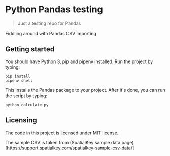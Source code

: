 # Python Pandas testing

> Just a testing repo for Pandas

Fiddling around with Pandas CSV importing

## Getting started

You should have Python 3, pip and pipenv installed. Run the project by typing:

```shell
pip install
pipenv shell
```

This installs the Pandas package to your project. After it's done, you can run
the script by typing:

```shell
python calculate.py
```

## Licensing

The code in this project is licensed under MIT license.

The sample CSV is taken from (SpatialKey sample data page)[https://support.spatialkey.com/spatialkey-sample-csv-data/]
